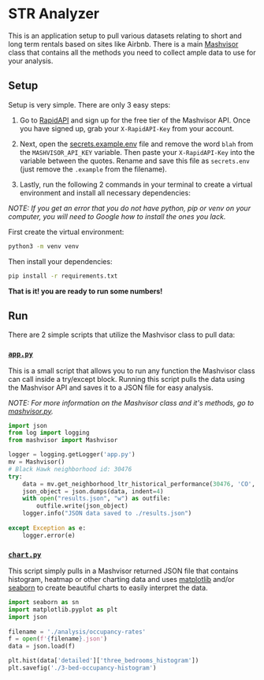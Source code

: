 # STR Analyzer

This is an application setup to pull various datasets relating to short and long term rentals based on sites like Airbnb. There is a main [Mashvisor](./mashvisor.py) class that contains all the methods you need to collect ample data to use for your analysis.

## Setup
Setup is very simple. There are only 3 easy steps:

1. Go to [RapidAPI](https://rapidapi.com/mashvisor-team/api/mashvisor) and sign up for the free tier of the Mashvisor API. Once you have signed up, grab your `X-RapidAPI-Key` from your account.

2. Next, open the [secrets.example.env](./secrets.example.env) file and remove the word `blah` from the `MASHVISOR_API_KEY` variable. Then paste your `X-RapidAPI-Key` into the variable between the quotes. Rename and save this file as `secrets.env` (just remove the `.example` from the filename).

3. Lastly, run the following 2 commands in your terminal to create a virtual environment and install all necessary dependencies:

_NOTE: If you get an error that you do not have python, pip or venv on your computer, you will need to Google how to install the ones you lack._

First create the virtual environment:
```sh
python3 -m venv venv
```

Then install your dependencies:
```sh
pip install -r requirements.txt
```

**That is it! you are ready to run some numbers!**


## Run
There are 2 simple scripts that utilize the Mashvisor class to pull data:

### [`app.py`](./app.py)
This is a small script that allows you to run any function the Mashvisor class can call inside a try/except block. Running this script pulls the data using the Mashvisor API and saves it to a JSON file for easy analysis.

_NOTE: For more information on the Mashvisor class and it's methods, go to [mashvisor.py](./mashvisor.py)._

```python
import json
from log import logging
from mashvisor import Mashvisor

logger = logging.getLogger('app.py')
mv = Mashvisor()
# Black Hawk neighborhood id: 30476
try:
    data = mv.get_neighborhood_ltr_historical_performance(30476, 'CO', 2022)
    json_object = json.dumps(data, indent=4)
    with open("results.json", "w") as outfile:
        outfile.write(json_object)
    logger.info("JSON data saved to ./results.json")
    
except Exception as e:
    logger.error(e)
```

### [`chart.py`](./chart.py)
This script simply pulls in a Mashvisor returned JSON file that contains histogram, heatmap or other charting data and uses [matplotlib](https://matplotlib.org/) and/or [seaborn](https://seaborn.pydata.org/) to create beautiful charts to easily interpret the data.

```python
import seaborn as sn
import matplotlib.pyplot as plt
import json
 
filename = './analysis/occupancy-rates'
f = open(f'{filename}.json')
data = json.load(f)

plt.hist(data['detailed']['three_bedrooms_histogram'])
plt.savefig('./3-bed-occupancy-histogram')
```